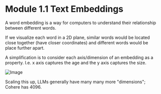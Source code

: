 # Module 1.1 Text Embeddings

A word embedding is a way for computers to understand their relationship between different words. 

If we visualize each word in a 2D plane, similar words would be located close together (have closer coordinates) and different words would be place further apart.

A simplification is to consider each axis/dimension of an embedding as a property. I.e. x axis captures the age and the y axis captures the size.

![Image](../Assets/TextEmbeddings.png "TextEmbeddings.png")

Scaling this up, LLMs generally have many many more "dimensions"; Cohere has 4096.
